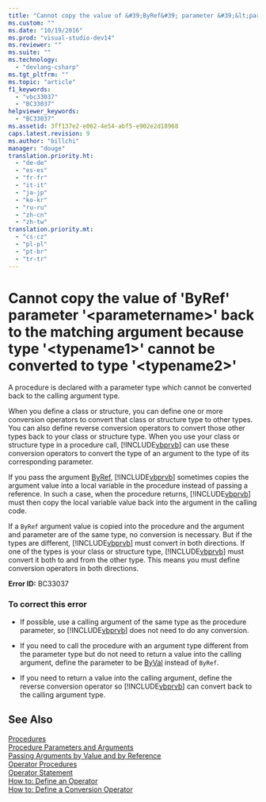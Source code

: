 ```yaml
---
title: "Cannot copy the value of &#39;ByRef&#39; parameter &#39;&lt;parametername&gt;&#39; back to the matching argument because type &#39;&lt;typename1&gt;&#39; cannot be converted to type &#39;&lt;typename2&gt;&#39; | testtitle"
ms.custom: ""
ms.date: "10/19/2016"
ms.prod: "visual-studio-dev14"
ms.reviewer: ""
ms.suite: ""
ms.technology: 
  - "devlang-csharp"
ms.tgt_pltfrm: ""
ms.topic: "article"
f1_keywords: 
  - "vbc33037"
  - "BC33037"
helpviewer_keywords: 
  - "BC33037"
ms.assetid: 3ff137e2-e062-4e54-abf5-e902e2d18968
caps.latest.revision: 9
ms.author: "billchi"
manager: "douge"
translation.priority.ht: 
  - "de-de"
  - "es-es"
  - "fr-fr"
  - "it-it"
  - "ja-jp"
  - "ko-kr"
  - "ru-ru"
  - "zh-cn"
  - "zh-tw"
translation.priority.mt: 
  - "cs-cz"
  - "pl-pl"
  - "pt-br"
  - "tr-tr"
---
```

# Cannot copy the value of &#39;ByRef&#39; parameter &#39;&lt;parametername&gt;&#39; back to the matching argument because type &#39;&lt;typename1&gt;&#39; cannot be converted to type &#39;&lt;typename2&gt;&#39;
A procedure is declared with a parameter type which cannot be converted back to the calling argument type.  
  
 When you define a class or structure, you can define one or more conversion operators to convert that class or structure type to other types. You can also define reverse conversion operators to convert those other types back to your class or structure type. When you use your class or structure type in a procedure call, [!INCLUDE[vbprvb](../code-quality/includes/vbprvb_md.md)] can use these conversion operators to convert the type of an argument to the type of its corresponding parameter.  
  
 If you pass the argument [ByRef](../Topic/ByRef%20\(Visual%20Basic\).md), [!INCLUDE[vbprvb](../code-quality/includes/vbprvb_md.md)] sometimes copies the argument value into a local variable in the procedure instead of passing a reference. In such a case, when the procedure returns, [!INCLUDE[vbprvb](../code-quality/includes/vbprvb_md.md)] must then copy the local variable value back into the argument in the calling code.  
  
 If a `ByRef` argument value is copied into the procedure and the argument and parameter are of the same type, no conversion is necessary. But if the types are different, [!INCLUDE[vbprvb](../code-quality/includes/vbprvb_md.md)] must convert in both directions. If one of the types is your class or structure type, [!INCLUDE[vbprvb](../code-quality/includes/vbprvb_md.md)] must convert it both to and from the other type. This means you must define conversion operators in both directions.  
  
 **Error ID:** BC33037  
  
### To correct this error  
  
-   If possible, use a calling argument of the same type as the procedure parameter, so [!INCLUDE[vbprvb](../code-quality/includes/vbprvb_md.md)] does not need to do any conversion.  
  
-   If you need to call the procedure with an argument type different from the parameter type but do not need to return a value into the calling argument, define the parameter to be [ByVal](../Topic/ByVal%20\(Visual%20Basic\).md) instead of `ByRef`.  
  
-   If you need to return a value into the calling argument, define the reverse conversion operator so [!INCLUDE[vbprvb](../code-quality/includes/vbprvb_md.md)] can convert back to the calling argument type.  
  
## See Also  
 [Procedures](../Topic/Procedures%20in%20Visual%20Basic.md)   
 [Procedure Parameters and Arguments](../Topic/Procedure%20Parameters%20and%20Arguments%20\(Visual%20Basic\).md)   
 [Passing Arguments by Value and by Reference](../Topic/Passing%20Arguments%20by%20Value%20and%20by%20Reference%20\(Visual%20Basic\).md)   
 [Operator Procedures](../Topic/Operator%20Procedures%20\(Visual%20Basic\).md)   
 [Operator Statement](../Topic/Operator%20Statement.md)   
 [How to: Define an Operator](../Topic/How%20to:%20Define%20an%20Operator%20\(Visual%20Basic\).md)   
 [How to: Define a Conversion Operator](../Topic/How%20to:%20Define%20a%20Conversion%20Operator%20\(Visual%20Basic\).md)